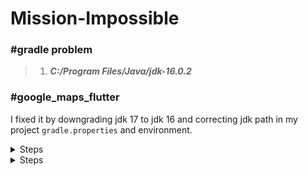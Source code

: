 # Mission-Impossible

### #gradle problem
>1. ***C:/Program Files/Java/jdk-16.0.2***

### #google_maps_flutter 
I fixed it by downgrading jdk 17 to jdk 16 and correcting jdk path in my project `gradle.properties` and environment.

<details>
<summary>Steps</summary>

```
  Web that i found to fixed it https://www.happycoders.eu/java/how-to-switch-multiple-java-versions-windows/
  
  1. The top list ("User variables") should not contain any Java-related entries.
  
  2. The lower list ("System variables") should contain an entry "JAVA_HOME = C:\Program Files\Java\jdk-17". If this entry does not exist, you can add it with "New…". If it 
  
  exists but points to another directory, you can change it with Edit….
  
  3. Delete the following entries under "Path":
  
    C:\ProgramData\Oracle\Java\javapath
  
    C:\Program Files (x86)\Common Files\Oracle\Java\javapath
  
  4. Insert the following entry instead:
  
     %JAVA_HOME%\bin
```

</details>

<details>
<summary>Steps</summary>

```
  FAILURE: Build failed with an exception.

* Where:
Build file 'C:\flutter\.pub-cache\hosted\pub.dartlang.org\google_maps_flutter-2.1.2\android\build.gradle'

* What went wrong:
Could not compile build file 'C:\flutter\.pub-cache\hosted\pub.dartlang.org\google_maps_flutter-2.1.2\android\build.gradle'.
> startup failed:
  General error during conversion: Unsupported class file major version 61

  java.lang.IllegalArgumentException: Unsupported class file major version 61
```

</details>
